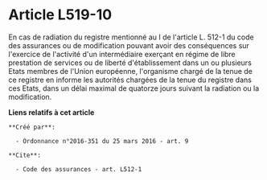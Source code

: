 # Article L519-10

En cas de radiation du registre mentionné au I de l'article L. 512-1 du code des assurances ou de modification pouvant avoir
des conséquences sur l'exercice de l'activité d'un intermédiaire exerçant en régime de libre prestation de services ou de
liberté d'établissement dans un ou plusieurs Etats membres de l'Union européenne, l'organisme chargé de la tenue de ce
registre en informe les autorités chargées de la tenue du registre dans ces Etats, dans un délai maximal de quatorze jours
suivant la radiation ou la modification.

**Liens relatifs à cet article**

	**Créé par**:

	  - Ordonnance n°2016-351 du 25 mars 2016 - art. 9

	**Cite**:

	  - Code des assurances - art. L512-1
